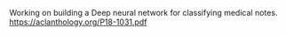 
Working on building a Deep neural network for classifying medical notes.
https://aclanthology.org/P18-1031.pdf
